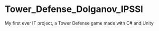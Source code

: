 # Tower_Defense_Dolganov_IPSSI
My first ever IT project, a Tower Defense game made with C# and Unity

